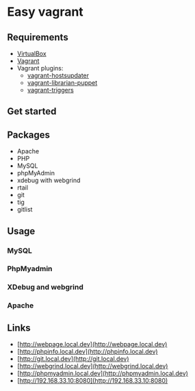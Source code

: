 # Easy vagrant

## Requirements

- [VirtualBox](https://www.virtualbox.org/)
- [Vagrant](https://www.vagrantup.com/downloads.html)
- Vagrant plugins:
  - [vagrant-hostsupdater](https://github.com/cogitatio/vagrant-hostsupdater€)
  - [vagrant-librarian-puppet](https://github.com/mhahn/vagrant-librarian-puppet)
  - [vagrant-triggers](https://github.com/emyl/vagrant-triggers)

## Get started

## Packages

- Apache
- PHP
- MySQL
- phpMyAdmin
- xdebug with webgrind
- rtail
- git
- tig
- gitlist

## Usage

### MySQL
### PhpMyadmin
### XDebug and webgrind
### Apache

## Links

- [http://webpage.local.dev](http://webpage.local.dev)
- [http://phpinfo.local.dev](http://phpinfo.local.dev)
- [http://git.local.dev](http://git.local.dev)
- [http://webgrind.local.dev](http://webgrind.local.dev)
- [http://phpmyadmin.local.dev](http://phpmyadmin.local.dev)
- [http://192.168.33.10:8080](http://192.168.33.10:8080)
